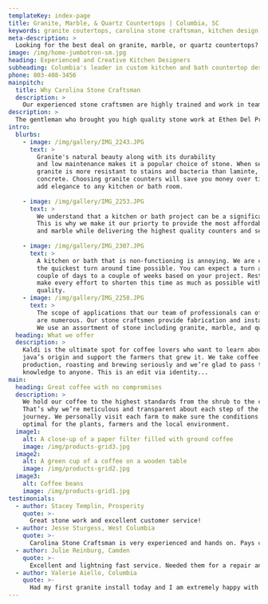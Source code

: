 ```yaml
---
templateKey: index-page
title: Granite, Marble, & Quartz Countertops | Columbia, SC
keywords: granite coutertops, carolina stone craftsman, kitchen design, chapin granite countertops, columbia granite countertops, lexington granite countertops, newberry granite countertops
meta-description: >
  Looking for the best deal on granite, marble, or quartz countertops? Carolina Stone Craftsman provides the highest quality kitchen or bath counters at affordable prices in Columbia.
image: /img/home-jumbotron-sm.jpg
heading: Experienced and Creative Kitchen Designers
subheading: Columbia's leader in custom kitchen and bath countertop design, fabrication, and installation.
phone: 803-408-3456
mainpitch:
  title: Why Carolina Stone Craftsman
  description: >
    Our experienced stone craftsmen are highly trained and work in teams to guide you through the process from design, fabrication, and installation.  Whether it be for new construction or a remodel we provide the latest techniques and professional staff to make your project as stress-free as possible.
description: >
  The gentleman who brought you high quality stone work at Ethen Del Priore Stonecraftsman LLC, has purchased the business formerly known as Rock Ye Tops and reopened as Carolina Stone Craftsman. Ethen Del Priore Stonecraftsman and Rock Ye Tops have serviced the greater Columbia area and the state of South Carolina for over 20 years. Although the name has changed, the core values and quality workmanship remain.  At Carolina Stone Craftsman our team of dedicated professionals strive to provide high quality work with the personal attention that you expect from a family owned and operated business.
intro:
  blurbs:
    - image: /img/gallery/IMG_2243.JPG
      text: >
        Granite's natural beauty along with its durability
        and low maintenance makes it a popular choice of stone. When sealed, 
        granite is more resistant to stains and bacteria than laminte, tile, or
        concrete. Choosing granite counters will save you money over time and
        add elegance to any kitchen or bath room.
        
    - image: /img/gallery/IMG_2253.JPG
      text: >
        We understand that a kitchen or bath project can be a significant investment.
        This is why we make it our priorty to provide the most affordable granite, quartz,
        and marble while delivering the highest quality counters and service you expect.
        
    - image: /img/gallery/IMG_2307.JPG
      text: >
        A kitchen or bath that is non-functioning is annoying. We are committed to 
        the quickest turn around time possible. You can expect a turn around of a
        couple of days to a couple of weeks based on your project. Rest assured we
        make every effort to shorten this time as much as possible without sacrificing
        quality.
    - image: /img/gallery/IMG_2258.JPG
      text: >
        The scope of applications that our team of professionals can offer consultation
        are numerous. Our stone craftsmen provide fabrication and installation of countertops, vanities, tub surrounds, showers, fireplaces, sinks, and wall cladding.
        We use an assortment of stone including granite, marble, and quartz.
  heading: What we offer
  description: >
    Kaldi is the ultimate spot for coffee lovers who want to learn about their
    java’s origin and support the farmers that grew it. We take coffee
    production, roasting and brewing seriously and we’re glad to pass that
    knowledge to anyone. This is an edit via identity...
main:
  heading: Great coffee with no compromises
  description: >
    We hold our coffee to the highest standards from the shrub to the cup.
    That’s why we’re meticulous and transparent about each step of the coffee’s
    journey. We personally visit each farm to make sure the conditions are
    optimal for the plants, farmers and the local environment.
  image1:
    alt: A close-up of a paper filter filled with ground coffee
    image: /img/products-grid3.jpg
  image2:
    alt: A green cup of a coffee on a wooden table
    image: /img/products-grid2.jpg
  image3:
    alt: Coffee beans
    image: /img/products-grid1.jpg
testimonials:
  - author: Stacey Templin, Prosperity
    quote: >-
      Great stone work and excellent customer service!
  - author: Jesse Sturgess, West Columbia 
    quote: >-
      Carolina Stone Craftsman is very experienced and hands on. Pays close attention to details and customer service is excellent.
  - author: Julie Reinburg, Camden
    quote: >-
      Excellent and lightning fast service. Needed them for a repair and was impressed. Would love to hire for some other projects down the road.
  - author: Valerie Aiello, Columbia
    quote: >-
      Had my first granite install today and I am extremely happy with the product, service and price! Highly recommend!!!
---
```

